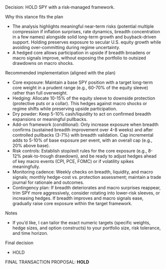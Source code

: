 Decision: HOLD SPY with a risk-managed framework.

Why this stance fits the plan
- The analysis highlights meaningful near-term risks (potential multiple compression if inflation surprises, rate dynamics, breadth concentration in a few names) alongside solid long-term growth and buyback-driven support. Holding preserves exposure to secular U.S. equity growth while avoiding over-committing during regime uncertainty.
- A hedged core allows participation in upside if breadth broadens or macro signals improve, without exposing the portfolio to outsized drawdowns on macro shocks.

Recommended implementation (aligned with the plan)
- Core exposure: Maintain a base SPY position with a target long-term core weight in a prudent range (e.g., 60-70% of the equity sleeve) rather than full overweight.
- Hedging: Allocate 10-15% of the equity sleeve to downside protection (protective puts or a collar). This hedges against macro shocks or regime shifts while preserving upside participation.
- Dry powder: Keep 5-10% cash/liquidity to act on confirmed breadth expansions or meaningful pullbacks.
- Add-on framework (conditional): Only increase exposure when breadth confirms (sustained breadth improvement over 4-8 weeks) and after controlled pullbacks (3-7%) with breadth validation. Cap incremental adds to 5-10% of base exposure per event, with an overall cap (e.g., 20% above base).
- Risk controls: Establish stop/exit rules for the core exposure (e.g., 8-12% peak-to-trough drawdown), and be ready to adjust hedges ahead of key macro events (CPI, PCE, FOMC) or if volatility spikes meaningfully.
- Monitoring cadence: Weekly checks on breadth, liquidity, and macro signals; monthly hedge-cost vs. protection assessment; maintain a trade journal for rationale and outcomes.
- Contingency plan: If breadth deteriorates and macro surprises reappear, trim SPY more aggressively, consider rotating into lower-risk sleeves, or increasing hedges. If breadth improves and macro signals ease, gradually raise core exposure within the target framework.

Notes
- If you’d like, I can tailor the exact numeric targets (specific weights, hedge sizes, and option constructs) to your portfolio size, risk tolerance, and time horizon.

Final decision
- HOLD

FINAL TRANSACTION PROPOSAL: **HOLD**